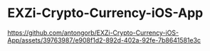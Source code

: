 # EXZi-Crypto-Currency-iOS-App

https://github.com/antongorb/EXZi-Crypto-Currency-iOS-App/assets/39763987/e908f1d2-892d-402a-92fe-7b8641581e3c

